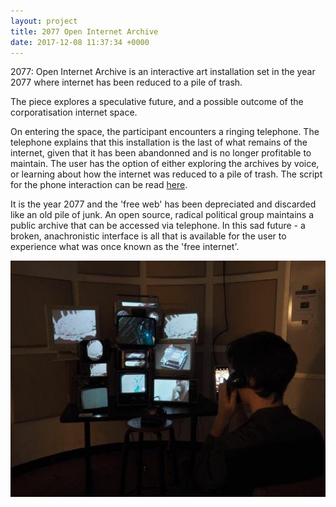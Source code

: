 ```yaml
---
layout: project
title: 2077 Open Internet Archive
date: 2017-12-08 11:37:34 +0000
---
```


2077: Open Internet Archive is an interactive art installation set in the year 2077 where internet has been reduced to a pile of trash.

The piece explores a speculative future, and a possible outcome of the corporatisation internet space.

On entering the space, the participant encounters a ringing telephone. The telephone explains that this installation is the last of what remains of the internet, given that it has been abandonned and is no longer profitable to maintain. The user has the option of either exploring the archives by voice, or learning about how the internet was reduced to a pile of trash. The script for the phone interaction can be read <a href="http://samhains.com/2077_telephone_script.html" target="_blank">here</a>.

It is the year 2077 and the 'free web' has been depreciated and discarded like an old pile of junk. An open source, radical political group maintains a public archive that can be accessed via telephone. In this sad future - a broken, anachronistic interface is all that is available for the user to experience what was once known as the 'free internet'.

![](/assets/2077/1.jpg)
